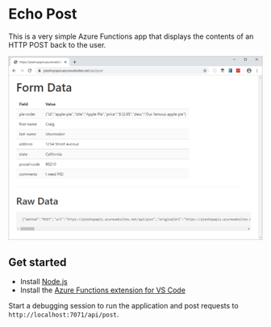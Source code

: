 # Echo Post

This is a very simple Azure Functions app that displays the contents of an HTTP POST back to the user.

![screenshot](screenshot.png)

## Get started

- Install [Node.js](https://nodejs.org/download/)
- Install the [Azure Functions extension for VS Code](https://marketplace.visualstudio.com/items?itemName=ms-azuretools.vscode-azurefunctions)

Start a debugging session to run the application and post requests to `http://localhost:7071/api/post`.

